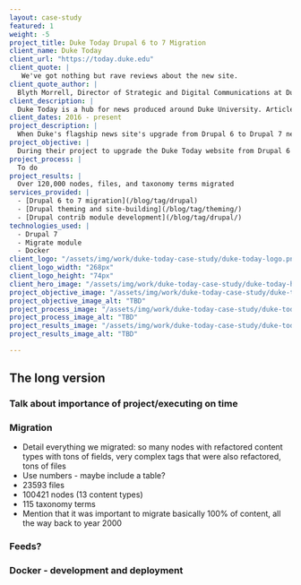 ```yaml
---
layout: case-study
featured: 1
weight: -5
project_title: Duke Today Drupal 6 to 7 Migration
client_name: Duke Today
client_url: "https://today.duke.edu"
client_quote: |
   We've got nothing but rave reviews about the new site.
client_quote_author: |
  Blyth Morrell, Director of Strategic and Digital Communications at Duke University
client_description: |
  Duke Today is a hub for news produced around Duke University. Articles are produced by staff and faculty across the university and health system to comprise a one-stop-shop for news from around Duke.
client_dates: 2016 - present
project_description: |
  When Duke's flagship news site's upgrade from Drupal 6 to Drupal 7 needed a new development team, Savas Labs came in to complete their full content migration, provide a polished content editing interface, and deliver complex custom code, all on a Docker platform.
project_objective: |
  During their project to upgrade the Duke Today website from Drupal 6 to Drupal 7, fellow Durham natives and design agency Cuberis parted ways with their initial development partner and were left with a half-built site and sixteen years' worth of nodes, files, and taxonomy terms to be migrated. Faced with a tight deadline, they contracted Savas Labs to set up and execute the complex content migration and implement custom functionality on the front end, in the content editing interface, and for various feeds used by Duke departments across the university. And, since Duke Today was to be served via Duke's in-house platform-as-a-service tool for running Dockerized Drupal sites, Savas Labs would need to Dockerize the site for both local development and deployment.
project_process: |
  To do
project_results: |
  Over 120,000 nodes, files, and taxonomy terms migrated
services_provided: |
  - [Drupal 6 to 7 migration](/blog/tag/drupal)
  - [Drupal theming and site-building](/blog/tag/theming/)
  - [Drupal contrib module development](/blog/tag/drupal/)
technologies_used: |
  - Drupal 7
  - Migrate module
  - Docker
client_logo: "/assets/img/work/duke-today-case-study/duke-today-logo.png"
client_logo_width: "268px"
client_logo_height: "74px"
client_hero_image: "/assets/img/work/duke-today-case-study/duke-today-hero.jpg"
project_objective_image: "/assets/img/work/duke-today-case-study/duke-today-objective.jpg"
project_objective_image_alt: "TBD"
project_process_image: "/assets/img/work/duke-today-case-study/duke-today-process.jpg"
project_process_image_alt: "TBD"
project_results_image: "/assets/img/work/duke-today-case-study/duke-today-results.jpg"
project_results_image_alt: "TBD"

---
```


## The long version

### Talk about importance of project/executing on time

### Migration

- Detail everything we migrated: so many nodes with refactored content types with tons of fields, very complex tags that were also refactored, tons of files
- Use numbers - maybe include a table?
 - 23593 files
 - 100421 nodes (13 content types)
 - 115 taxonomy terms
- Mention that it was important to migrate basically 100% of content, all the way back to year 2000

### Feeds?

### Docker - development and deployment
